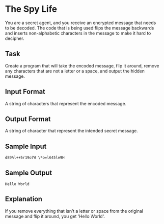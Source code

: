 # The Spy Life

You are a secret agent, and you receive an encrypted message that needs to be decoded. The code that is being used flips the message backwards and inserts non-alphabetic characters in the message to make it hard to decipher.

## Task

Create a program that will take the encoded message, flip it around, remove any characters that are not a letter or a space, and output the hidden message.

## Input Format

A string of characters that represent the encoded message.

## Output Format

A string of character that represent the intended secret message.

## Sample Input

```=
d89%l++5r19o7W \*o=l645le9H
```

## Sample Output

```=
Hello World
```

## Explanation

If you remove everything that isn't a letter or space from the original message and flip it around, you get 'Hello World'.
